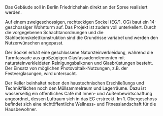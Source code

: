 Das Gebäude soll in Berlin Friedrichshain direkt an der Spree realisiert werden.

Auf einem zweigeschossigen, rechteckigen Sockel (EG/1. OG) baut ein 14-geschossiger Wohnturm auf. Das Projekt ist zudem voll unterkellert. Durch die vorgegebenen Schachtanordnungen und die Stahlbetonskelettkonstruktion sind die Grundrisse variabel und werden den Nutzerwünschen angepasst.

Der Sockel erhält eine geschlossene Natursteinverkleidung, während die Turmfassade aus großzügigen Glasfassadenelementen mit natursteinverkleideten Reinigungsbalkonen und Glasbrüstungen besteht. Der Einsatz von möglichen Photovoltaik-Nutzungen, z.B. der Festverglasungen, wird untersucht.

Der Keller beinhaltet neben den haustechnischen Erschließungs und Technikflächen noch den Müllsammelraum und Lagerräume. Dazu ist wasserseitig ein öffentliches Café mit Innen- und Außenbewirtschaftung angeordnet, dessen Luftraum sich in das EG erstreckt. Im 1. Obergeschoss befindet sich eine nichtöffentliche Wellness- und Fitnesslandschaft für die Hausbewohner.
